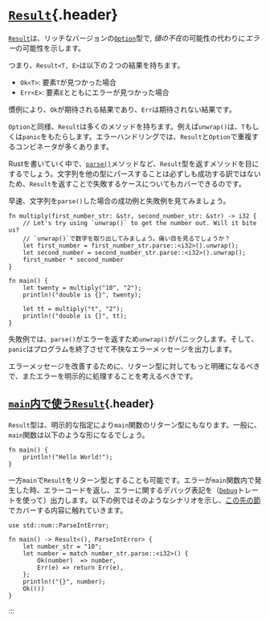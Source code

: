 # [`Result`](#result){.header}

[`Result`](https://doc.rust-lang.org/std/result/enum.Result.html)は、リッチなバージョンの[`Option`](https://doc.rust-lang.org/std/option/enum.Option.html)型で,
*値の不在*の可能性の代わりに*エラー*の可能性を示します。

つまり、`Result<T, E>`は以下の２つの結果を持ちます。

-   `Ok<T>`: 要素`T`が見つかった場合
-   `Err<E>`: 要素`E`とともにエラーが見つかった場合

慣例により、`Ok`が期待される結果であり、`Err`は期待されない結果です。

`Option`と同様、`Result`は多くのメソッドを持ちます。例えば`unwrap()`は、`T`もしくは`panic`をもたらします。エラーハンドリングでは、`Result`と`Option`で重複するコンビネータが多くあります。

Rustを書いていく中で、[`parse()`](https://doc.rust-lang.org/std/primitive.str.html#method.parse)メソッドなど、`Result`型を返すメソッドを目にするでしょう。文字列を他の型にパースすることは必ずしも成功する訳ではないため、`Result`を返すことで失敗するケースについてもカバーできるのです。

早速、文字列を`parse()`した場合の成功例と失敗例を見てみましょう。

    fn multiply(first_number_str: &str, second_number_str: &str) -> i32 {
        // Let's try using `unwrap()` to get the number out. Will it bite us?
        // `unwrap()`で数字を取り出してみましょう。痛い目を見るでしょうか？
        let first_number = first_number_str.parse::<i32>().unwrap();
        let second_number = second_number_str.parse::<i32>().unwrap();
        first_number * second_number
    }

    fn main() {
        let twenty = multiply("10", "2");
        println!("double is {}", twenty);

        let tt = multiply("t", "2");
        println!("double is {}", tt);
    }

失敗例では、`parse()`がエラーを返すため`unwrap()`がパニックします。そして、`panic`はプログラムを終了させて不快なエラーメッセージを出力します。

エラーメッセージを改善するために、リターン型に対してもっと明確になるべきで、またエラーを明示的に処理することを考えるべきです。

## [`main`内で使う`Result`](#main内で使うresult){.header}

`Result`型は、明示的な指定により`main`関数のリターン型にもなります。一般に、`main`関数は以下のような形になるでしょう。

    fn main() {
        println!("Hello World!");
    }

一方`main`で`Result`をリターン型とすることも可能です。エラーが`main`関数内で発生した時、エラーコードを返し、エラーに関するデバッグ表記を（[`Debug`](https://doc.rust-lang.org/std/fmt/trait.Debug.html)トレートを使って）出力します。以下の例ではそのようなシナリオを示し、[この先の節](result/early_returns.html)でカバーする内容に触れていきます。

    use std::num::ParseIntError;

    fn main() -> Result<(), ParseIntError> {
        let number_str = "10";
        let number = match number_str.parse::<i32>() {
            Ok(number)  => number,
            Err(e) => return Err(e),
        };
        println!("{}", number);
        Ok(())
    }
:::

